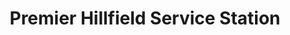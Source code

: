 ---
title: "Premier Hillfield Service Station"
url: /coventry/premier-hillfield-service-station/
shop: convenience
---